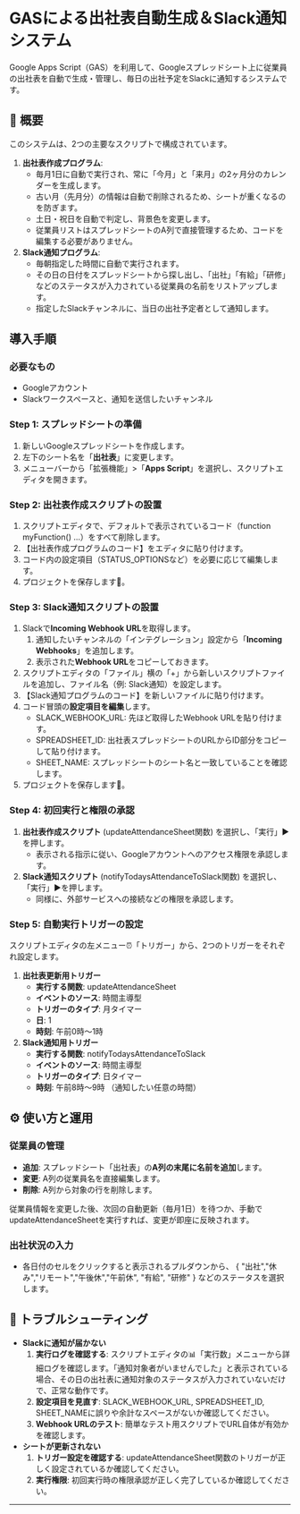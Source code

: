 

# **GASによる出社表自動生成＆Slack通知システム**

Google Apps Script（GAS）を利用して、Googleスプレッドシート上に従業員の出社表を自動で生成・管理し、毎日の出社予定をSlackに通知するシステムです。

## **📖 概要**

このシステムは、2つの主要なスクリプトで構成されています。

1. **出社表作成プログラム**:  
   * 毎月1日に自動で実行され、常に「今月」と「来月」の2ヶ月分のカレンダーを生成します。  
   * 古い月（先月分）の情報は自動で削除されるため、シートが重くなるのを防ぎます。  
   * 土日・祝日を自動で判定し、背景色を変更します。  
   * 従業員リストはスプレッドシートのA列で直接管理するため、コードを編集する必要がありません。  
2. **Slack通知プログラム**:  
   * 毎朝指定した時間に自動で実行されます。
   * その日の日付をスプレッドシートから探し出し、「出社」「有給」「研修」などのステータスが入力されている従業員の名前をリストアップします。
   * 指定したSlackチャンネルに、当日の出社予定者として通知します。

## **導入手順**

### **必要なもの**

* Googleアカウント
* Slackワークスペースと、通知を送信したいチャンネル

### **Step 1: スプレッドシートの準備**

1. 新しいGoogleスプレッドシートを作成します。
2. 左下のシート名を「**出社表**」に変更します。
3. メニューバーから「拡張機能」\>「**Apps Script**」を選択し、スクリプトエディタを開きます。

### **Step 2: 出社表作成スクリプトの設置**

1. スクリプトエディタで、デフォルトで表示されているコード（function myFunction() ...）をすべて削除します。
2. 【出社表作成プログラムのコード】をエディタに貼り付けます。
3. コード内の設定項目（STATUS\_OPTIONSなど）を必要に応じて編集します。
4. プロジェクトを保存します💾。

### **Step 3: Slack通知スクリプトの設置**

1. Slackで**Incoming Webhook URL**を取得します。
   1. 通知したいチャンネルの「インテグレーション」設定から「**Incoming Webhooks**」を追加します。
   2. 表示された**Webhook URL**をコピーしておきます。
2. スクリプトエディタの「ファイル」横の「+」から新しいスクリプトファイルを追加し、ファイル名（例: Slack通知）を設定します。
3. 【Slack通知プログラムのコード】を新しいファイルに貼り付けます。
4. コード冒頭の**設定項目を編集**します。
   * SLACK\_WEBHOOK\_URL: 先ほど取得したWebhook URLを貼り付けます。
   * SPREADSHEET\_ID: 出社表スプレッドシートのURLからID部分をコピーして貼り付けます。
   * SHEET\_NAME: スプレッドシートのシート名と一致していることを確認します。
5. プロジェクトを保存します💾。

### **Step 4: 初回実行と権限の承認**

1. **出社表作成スクリプト** (updateAttendanceSheet関数) を選択し、「実行」▶を押します。
   * 表示される指示に従い、Googleアカウントへのアクセス権限を承認します。
2. **Slack通知スクリプト** (notifyTodaysAttendanceToSlack関数) を選択し、「実行」▶を押します。
   * 同様に、外部サービスへの接続などの権限を承認します。

### **Step 5: 自動実行トリガーの設定**

スクリプトエディタの左メニュー⏰「トリガー」から、2つのトリガーをそれぞれ設定します。

1. **出社表更新用トリガー**
   * **実行する関数**: updateAttendanceSheet
   * **イベントのソース**: 時間主導型
   * **トリガーのタイプ**: 月タイマー
   * **日**: 1
   * **時刻**: 午前0時～1時
2. **Slack通知用トリガー**
   * **実行する関数**: notifyTodaysAttendanceToSlack
   * **イベントのソース**: 時間主導型
   * **トリガーのタイプ**: 日タイマー
   * **時刻**: 午前8時～9時 （通知したい任意の時間）

## **⚙️ 使い方と運用**

### **従業員の管理**

* **追加**: スプレッドシート「出社表」の**A列の末尾に名前を追加**します。
* **変更**: A列の従業員名を直接編集します。
* **削除**: A列から対象の行を削除します。

従業員情報を変更した後、次回の自動更新（毎月1日）を待つか、手動でupdateAttendanceSheetを実行すれば、変更が即座に反映されます。

### **出社状況の入力**

* 各日付のセルをクリックすると表示されるプルダウンから、 { "出社","休み","リモート","午後休","午前休", "有給", "研修" } などのステータスを選択します。

## **🔧 トラブルシューティング**

* **Slackに通知が届かない**
  1. **実行ログを確認する**: スクリプトエディタの📊「実行数」メニューから詳細ログを確認します。「通知対象者がいませんでした」と表示されている場合、その日の出社表に通知対象のステータスが入力されていないだけで、正常な動作です。
  2. **設定項目を見直す**: SLACK\_WEBHOOK\_URL, SPREADSHEET\_ID, SHEET\_NAMEに誤りや余計なスペースがないか確認してください。
  3. **Webhook URLのテスト**: 簡単なテスト用スクリプトでURL自体が有効かを確認します。
* **シートが更新されない**
  1. **トリガー設定を確認する**: updateAttendanceSheet関数のトリガーが正しく設定されているか確認してください。
  2. **実行権限**: 初回実行時の権限承認が正しく完了しているか確認してください。

---

